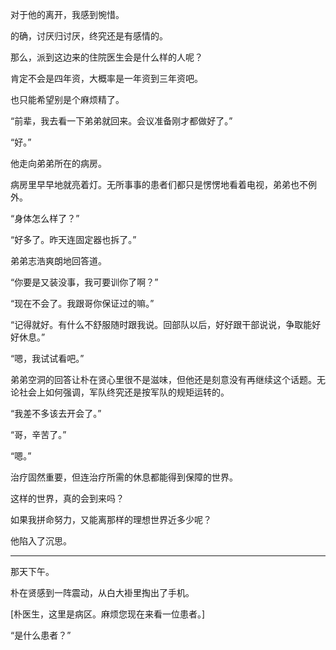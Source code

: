 对于他的离开，我感到惋惜。

的确，讨厌归讨厌，终究还是有感情的。

那么，派到这边来的住院医生会是什么样的人呢？

肯定不会是四年资，大概率是一年资到三年资吧。

也只能希望别是个麻烦精了。

“前辈，我去看一下弟弟就回来。会议准备刚才都做好了。”

“好。”

他走向弟弟所在的病房。

病房里早早地就亮着灯。无所事事的患者们都只是愣愣地看着电视，弟弟也不例外。

“身体怎么样了？”

“好多了。昨天连固定器也拆了。”

弟弟志浩爽朗地回答道。

“你要是又装没事，我可要训你了啊？”

“现在不会了。我跟哥你保证过的嘛。”

“记得就好。有什么不舒服随时跟我说。回部队以后，好好跟干部说说，争取能好好休息。”

“嗯，我试试看吧。”

弟弟空洞的回答让朴在贤心里很不是滋味，但他还是刻意没有再继续这个话题。无论社会上如何强调，军队终究还是按军队的规矩运转的。

“我差不多该去开会了。”

“哥，辛苦了。”

“嗯。”

治疗固然重要，但连治疗所需的休息都能得到保障的世界。

这样的世界，真的会到来吗？

如果我拼命努力，又能离那样的理想世界近多少呢？

他陷入了沉思。

* * *

那天下午。

朴在贤感到一阵震动，从白大褂里掏出了手机。

[朴医生，这里是病区。麻烦您现在来看一位患者。]

“是什么患者？”